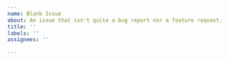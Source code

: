 ```yaml
---
name: Blank Issue
about: An issue that isn't quite a bug report nor a feature request.
title: ''
labels: ''
assignees: ''

---
```



